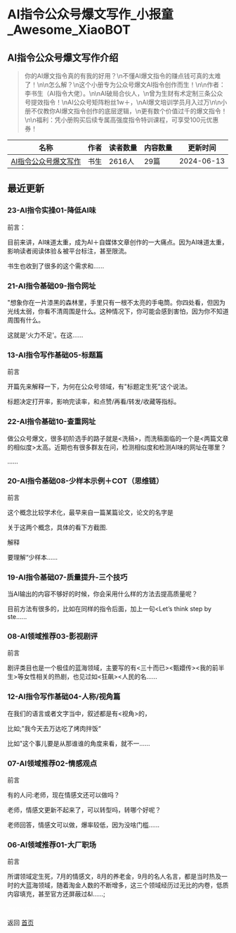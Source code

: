 # AI指令公众号爆文写作_小报童_Awesome_XiaoBOT

## AI指令公众号爆文写作介绍
> 你的AI爆文指令真的有我的好用？\n不懂AI爆文指令的赚点钱可真的太难了！\n\n怎么解？\n这个小册专为公众号爆文AI指令创作而生！\n\n作者：李书生（AI指令大佬）。\n\nAI破局合伙人，\n曾为生财有术定制三条公众号提效指令！\nAI公众号矩阵粉丝1w＋，\nAI爆文培训学员月入过万\n\n小册不仅教你AI爆文指令创作的底层逻辑，\n更有数个价值过千的爆文指令！\n\n福利：凭小册购买后续专属高强度指令特训课程，可享受100元优惠券！  
  


|名称|作者|读者数量|内容数量|更新时间|
|---|---|---|---|---|
|[AI指令公众号爆文写作](https://xiaobot.net/p/RL558236?refer=9c3f1c95-a052-465a-9902-f6d75080262a)|书生|2616人|29篇|2024-06-13|

## 最近更新
### 23-AI指令实操01-降低AI味

前言：

目前来讲，AI味道太重，成为AI＋自媒体文章创作的一大痛点。因为AI味道太重，影响读者阅读体验＆被平台标注，甚至限流。

书生也收到了很多的这个需求和......

### 21-AI指令基础09-指令网址

"想象你在一片漆黑的森林里，手里只有一根不太亮的手电筒。你四处看，但因为光线太弱，你看不清周围是什么。这种情况下，你可能会感到害怕，因为你不知道周围有什么。

这就是'火力不足'。在这......

### 13-AI指令写作基础05-标题篇

前言

开篇先来解释一下，为何在公众号领域，有"标题定生死”这个说法。

标题决定打开率，影响完读率，和点赞/再看/转发/收藏等指标。

### 22-AI指令基础10-查重网址

做公众号爆文，很多初阶选手的路子就是<洗稿>，而洗稿面临的一个是<两篇文章的相似度>太高。近期也有很多群友在问，检测相似度和检测AI味的网址在哪里？

......

### 20-AI指令基础08-少样本示例＋COT（思维链）

前言

这个概念比较学术化，最早来自一篇某篇论文，论文的名字是

关于这两个概念，具体的看下方截图.

解释

要理解“少样本......

### 19-AI指令基础07-质量提升-三个技巧

当AI输出的内容不够好的时候，你会采用什么样的方法去提高质量呢？

目前方法有很多的，比如在同样的指令后面，加上一句<Let’s think step by ste......

### 08-AI领域推荐03-影视剧评

前言

剧评类目也是一个极佳的蓝海领域，主要写的有<三十而已><甄嬛传><我的前半生>等女性相关的热剧，也见过如<狂飙><人民的名......

### 12-AI指令写作基础04-人称/视角篇

在我们的语言或者文字当中，叙述都是有<视角>的，

比如;"我今天去万达吃了烤肉拌饭“

比如"这个事儿要是从那谁谁的角度来看，就不一......

### 07-AI领域推荐02-情感观点

前言

有的人问:老师，现在情感文还可以做吗？

老师，情感文更新不起来了，可以转型吗，转哪个好呢？

老师回答，情感文可以做，爆率较低，因为没啥门槛......

### 06-AI领域推荐01-大厂职场

前言

所谓领域定生死，7月的情感文，8月的养老金，9月的名人名言，都是当时热及一时的大蓝海领域，随着淘金人数的不断增多，这三个领域经历过无比的内卷，低质内容填充，甚至官方还屏蔽过&l......;


<a href="https://github.com/Reno9527/awesome-xiaobot" style="color: white; text-decoration: none;">awesome-xiaobot</a>

返回 [首页](../README.md)

